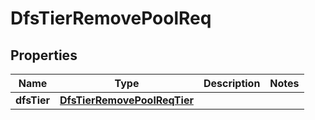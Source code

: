 # DfsTierRemovePoolReq

## Properties
Name | Type | Description | Notes
------------ | ------------- | ------------- | -------------
**dfsTier** | [**DfsTierRemovePoolReqTier**](DfsTierRemovePoolReqTier.md) |  | 
